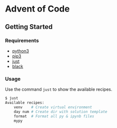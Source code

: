# Advent of Code

## Getting Started

### Requirements

- [python3](https://www.python.org/)
- [pip3](https://pip.pypa.io/en/stable/installation/)
- [just](https://github.com/casey/just)
- [black](https://github.com/psf/black)

### Usage

Use the command `just` to show the available recipes.
```bash
$ just
Available recipes:
    venv    # Create virtual environment
    day num # Create dir with solution template
    format  # Format all py & ipynb files
    mypy
```
